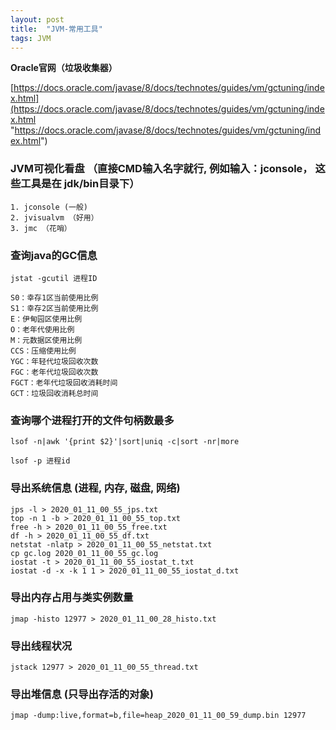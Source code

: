 ```yaml
---
layout: post
title:  "JVM-常用工具"
tags: JVM
---
```


**Oracle官网（垃圾收集器）**

[https://docs.oracle.com/javase/8/docs/technotes/guides/vm/gctuning/index.html](https://docs.oracle.com/javase/8/docs/technotes/guides/vm/gctuning/index.html "https://docs.oracle.com/javase/8/docs/technotes/guides/vm/gctuning/index.html")


### JVM可视化看盘 （直接CMD输入名字就行, 例如输入：jconsole， 这些工具是在 jdk/bin目录下）

    1. jconsole (一般)
    2. jvisualvm （好用）
    3. jmc （花哨）

### 查询java的GC信息

    jstat -gcutil 进程ID

    S0：幸存1区当前使用比例
    S1：幸存2区当前使用比例
    E：伊甸园区使用比例
    O：老年代使用比例
    M：元数据区使用比例
    CCS：压缩使用比例
    YGC：年轻代垃圾回收次数
    FGC：老年代垃圾回收次数
    FGCT：老年代垃圾回收消耗时间
    GCT：垃圾回收消耗总时间
    
### 查询哪个进程打开的文件句柄数最多

    lsof -n|awk '{print $2}'|sort|uniq -c|sort -nr|more

    lsof -p 进程id
    
### 导出系统信息 (进程, 内存, 磁盘, 网络)

    jps -l > 2020_01_11_00_55_jps.txt
    top -n 1 -b > 2020_01_11_00_55_top.txt
    free -h > 2020_01_11_00_55_free.txt
    df -h > 2020_01_11_00_55_df.txt
    netstat -nlatp > 2020_01_11_00_55_netstat.txt
    cp gc.log 2020_01_11_00_55_gc.log
    iostat -t > 2020_01_11_00_55_iostat_t.txt
    iostat -d -x -k 1 1 > 2020_01_11_00_55_iostat_d.txt
    
### 导出内存占用与类实例数量

    jmap -histo 12977 > 2020_01_11_00_28_histo.txt

###  导出线程状况

    jstack 12977 > 2020_01_11_00_55_thread.txt

### 导出堆信息 (只导出存活的对象)

    jmap -dump:live,format=b,file=heap_2020_01_11_00_59_dump.bin 12977